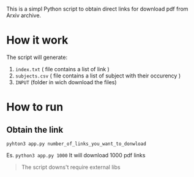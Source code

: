 This is a simpl Python script to obtain direct links for download pdf from Arxiv archive.

# How it work
The script will generate:

 1.  `index.txt` ( file contains a list of link )
 2. `subjects.csv` ( file contains a list of subject with their occurency )
 3. `INPUT` (folder in wich download the files)

# How to run

## Obtain the link
`pyhton3 app.py number_of_links_you_want_to_donwload`

Es. `python3 app.py 1000`
It will download 1000 pdf links

> The script downs't require external libs
